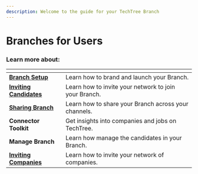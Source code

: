 ```yaml
---
description: Welcome to the guide for your TechTree Branch
---
```


# Branches for Users

### Learn more about:

<table data-view="cards"><thead><tr><th></th><th></th></tr></thead><tbody><tr><td><strong></strong><a href="branch-setup.md"><strong>Branch Setup</strong></a><strong></strong></td><td>Learn how to brand and launch your Branch.</td></tr><tr><td><strong></strong><a href="../branches-for-vcs/inviting-candidates.md"><strong>Inviting Candidates</strong></a><strong></strong></td><td>Learn how to invite your network to join your Branch. </td></tr><tr><td><strong></strong><a href="../branches-for-vcs/sharing-branch.md"><strong>Sharing Branch</strong></a><strong></strong></td><td>Learn how to share your Branch across your channels.</td></tr><tr><td><strong>Connector Toolkit</strong></td><td>Get insights into companies and jobs on TechTree.</td></tr><tr><td><strong>Manage Branch</strong></td><td>Learn how manage the candidates in your Branch.</td></tr><tr><td><strong></strong><a href="inviting-companies.md"><strong>Inviting Companies</strong> </a><strong></strong></td><td>Learn how to invite your network of companies.</td></tr></tbody></table>
